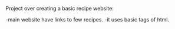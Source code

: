 Project over creating a basic recipe website:

 -main website have links to few recipes.
 -it uses basic tags of html.
